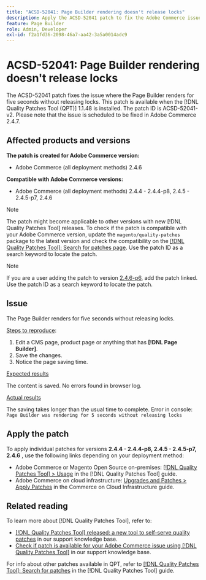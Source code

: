 ```yaml
---
title: "ACSD-52041: Page Builder rendering doesn't release locks"
description: Apply the ACSD-52041 patch to fix the Adobe Commerce issue where the Page Builder renders for five seconds without releasing locks.
feature: Page Builder
role: Admin, Developer
exl-id: f2a1fd36-2098-46a7-aa42-3a5a0014adc9
---
```

# ACSD-52041: Page Builder rendering doesn't release locks

The ACSD-52041 patch fixes the issue where the Page Builder renders for five seconds without releasing locks. This patch is available when the [!DNL Quality Patches Tool (QPT)] 1.1.48 is installed. The patch ID is ACSD-52041-v2. Please note that the issue is scheduled to be fixed in Adobe Commerce 2.4.7.

## Affected products and versions

**The patch is created for Adobe Commerce version:**

* Adobe Commerce (all deployment methods) 2.4.6

**Compatible with Adobe Commerce versions:**

* Adobe Commerce (all deployment methods) 2.4.4 - 2.4.4-p8, 2.4.5 - 2.4.5-p7, 2.4.6

>[!NOTE]
>
>The patch might become applicable to other versions with new [!DNL Quality Patches Tool] releases. To check if the patch is compatible with your Adobe Commerce version, update the `magento/quality-patches` package to the latest version and check the compatibility on the [[!DNL Quality Patches Tool]: Search for patches page](https://experienceleague.adobe.com/tools/commerce-quality-patches/index.html). Use the patch ID as a search keyword to locate the patch. 

>[!NOTE]
>
> If you are a user adding the patch to version [2.4.6-p6](../assets/ACSD-60169.zip), add the patch linked. Use the patch ID as a search keyword to locate the patch. 

## Issue

The Page Builder renders for five seconds without releasing locks.

<u>Steps to reproduce</u>:

1. Edit a CMS page, product page or anything that has **[!DNL Page Builder]**.
1. Save the changes. 
1. Notice the page saving time.

<u>Expected results</u>

The content is saved. No errors found in browser log.

<u>Actual results</u>

The saving takes longer than the usual time to complete. 
Error in console: ``Page Builder was rendering for 5 seconds without releasing locks``

## Apply the patch

To apply individual patches for versions **2.4.4 - 2.4.4-p8, 2.4.5 - 2.4.5-p7, 2.4.6**
, use the following links depending on your deployment method:

* Adobe Commerce or Magento Open Source on-premises: [[!DNL Quality Patches Tool] > Usage](<https://experienceleague.adobe.com/docs/commerce-operations/tools/quality-patches-tool/usage.html>) in the [!DNL Quality Patches Tool] guide.
* Adobe Commerce on cloud infrastructure: [Upgrades and Patches > Apply Patches](https://experienceleague.adobe.com/docs/commerce-cloud-service/user-guide/develop/upgrade/apply-patches.html) in the Commerce on Cloud Infrastructure guide.

## Related reading

To learn more about [!DNL Quality Patches Tool], refer to:

* [[!DNL Quality Patches Tool] released: a new tool to self-serve quality patches](/help/announcements/adobe-commerce-announcements/magento-quality-patches-released-new-tool-to-self-serve-quality-patches.md) in our support knowledge base.
* [Check if patch is available for your Adobe Commerce issue using [!DNL Quality Patches Tool]](/help/support-tools/patches-available-in-qpt-tool/check-patch-for-magento-issue-with-magento-quality-patches.md) in our support knowledge base.

For info about other patches available in QPT, refer to [[!DNL Quality Patches Tool]: Search for patches](<https://experienceleague.adobe.com/tools/commerce-quality-patches/index.html>) in the [!DNL Quality Patches Tool] guide.

